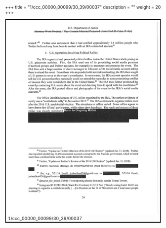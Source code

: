 +++
title = "1/ccc_00000_00099/30_39/00037"
description = ""
weight = 20
+++

<table style="border:2px solid black;max-width:800px;max-height:800px;" 
><tr><td>
<img class="center-fit-jpg"
src="/jpg_/jpg_mueller_report_searchable_037.jpg">
1/ccc_00000_00099/30_39/00037
</img></td></tr></table>
